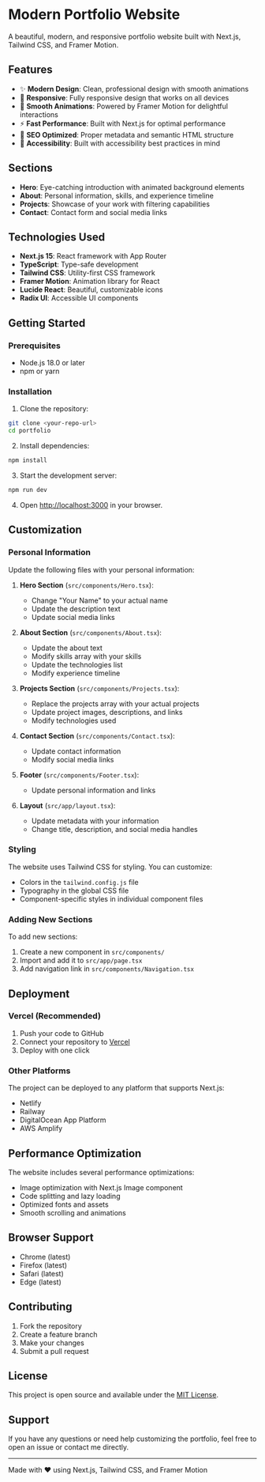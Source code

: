 # Modern Portfolio Website

A beautiful, modern, and responsive portfolio website built with Next.js, Tailwind CSS, and Framer Motion.

## Features

- ✨ **Modern Design**: Clean, professional design with smooth animations
- 📱 **Responsive**: Fully responsive design that works on all devices
- 🎨 **Smooth Animations**: Powered by Framer Motion for delightful interactions
- ⚡ **Fast Performance**: Built with Next.js for optimal performance
- 🎯 **SEO Optimized**: Proper metadata and semantic HTML structure
- 🌙 **Accessibility**: Built with accessibility best practices in mind

## Sections

- **Hero**: Eye-catching introduction with animated background elements
- **About**: Personal information, skills, and experience timeline
- **Projects**: Showcase of your work with filtering capabilities
- **Contact**: Contact form and social media links

## Technologies Used

- **Next.js 15**: React framework with App Router
- **TypeScript**: Type-safe development
- **Tailwind CSS**: Utility-first CSS framework
- **Framer Motion**: Animation library for React
- **Lucide React**: Beautiful, customizable icons
- **Radix UI**: Accessible UI components

## Getting Started

### Prerequisites

- Node.js 18.0 or later
- npm or yarn

### Installation

1. Clone the repository:
```bash
git clone <your-repo-url>
cd portfolio
```

2. Install dependencies:
```bash
npm install
```

3. Start the development server:
```bash
npm run dev
```

4. Open [http://localhost:3000](http://localhost:3000) in your browser.

## Customization

### Personal Information

Update the following files with your personal information:

1. **Hero Section** (`src/components/Hero.tsx`):
   - Change "Your Name" to your actual name
   - Update the description text
   - Update social media links

2. **About Section** (`src/components/About.tsx`):
   - Update the about text
   - Modify skills array with your skills
   - Update the technologies list
   - Modify experience timeline

3. **Projects Section** (`src/components/Projects.tsx`):
   - Replace the projects array with your actual projects
   - Update project images, descriptions, and links
   - Modify technologies used

4. **Contact Section** (`src/components/Contact.tsx`):
   - Update contact information
   - Modify social media links

5. **Footer** (`src/components/Footer.tsx`):
   - Update personal information and links

6. **Layout** (`src/app/layout.tsx`):
   - Update metadata with your information
   - Change title, description, and social media handles

### Styling

The website uses Tailwind CSS for styling. You can customize:

- Colors in the `tailwind.config.js` file
- Typography in the global CSS file
- Component-specific styles in individual component files

### Adding New Sections

To add new sections:

1. Create a new component in `src/components/`
2. Import and add it to `src/app/page.tsx`
3. Add navigation link in `src/components/Navigation.tsx`

## Deployment

### Vercel (Recommended)

1. Push your code to GitHub
2. Connect your repository to [Vercel](https://vercel.com)
3. Deploy with one click

### Other Platforms

The project can be deployed to any platform that supports Next.js:

- Netlify
- Railway
- DigitalOcean App Platform
- AWS Amplify

## Performance Optimization

The website includes several performance optimizations:

- Image optimization with Next.js Image component
- Code splitting and lazy loading
- Optimized fonts and assets
- Smooth scrolling and animations

## Browser Support

- Chrome (latest)
- Firefox (latest)
- Safari (latest)
- Edge (latest)

## Contributing

1. Fork the repository
2. Create a feature branch
3. Make your changes
4. Submit a pull request

## License

This project is open source and available under the [MIT License](LICENSE).

## Support

If you have any questions or need help customizing the portfolio, feel free to open an issue or contact me directly.

---

Made with ❤️ using Next.js, Tailwind CSS, and Framer Motion